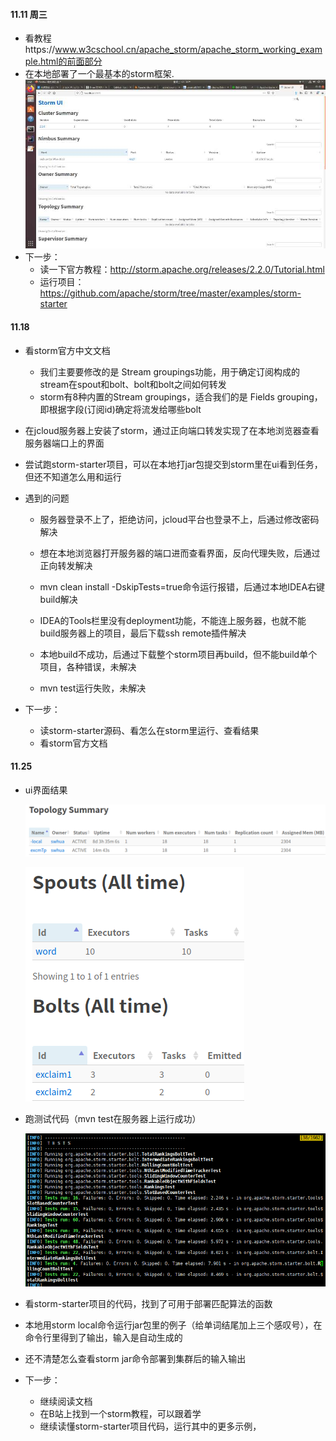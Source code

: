 

#### 11.11 周三

* 看教程https://www.w3cschool.cn/apache_storm/apache_storm_working_example.html的前面部分
* 在本地部署了一个最基本的storm框架.![1](.\pic\1.jpg)
* 下一步：
  * 读一下官方教程：http://storm.apache.org/releases/2.2.0/Tutorial.html
  * 运行项目：https://github.com/apache/storm/tree/master/examples/storm-starter

#### 11.18 

* 看storm官方中文文档
  * 我们主要要修改的是 Stream groupings功能，用于确定订阅构成的stream在spout和bolt、bolt和bolt之间如何转发
  * storm有8种内置的Stream groupings，适合我们的是 Fields grouping，即根据字段(订阅id)确定将流发给哪些bolt
* 在jcloud服务器上安装了storm，通过正向端口转发实现了在本地浏览器查看服务器端口上的界面
* 尝试跑storm-starter项目，可以在本地打jar包提交到storm里在ui看到任务，但还不知道怎么用和运行
* 遇到的问题

  * 服务器登录不上了，拒绝访问，jcloud平台也登录不上，后通过修改密码解决
  * 想在本地浏览器打开服务器的端口进而查看界面，反向代理失败，后通过正向转发解决
  
  * mvn clean install -DskipTests=true命令运行报错，后通过本地IDEA右键build解决
  * IDEA的Tools栏里没有deployment功能，不能连上服务器，也就不能build服务器上的项目，最后下载ssh remote插件解决
  * 本地build不成功，后通过下载整个storm项目再build，但不能build单个项目，各种错误，未解决
  * mvn test运行失败，未解决
* 下一步：
  * 读storm-starter源码、看怎么在storm里运行、查看结果
  * 看storm官方文档

#### 11.25

* ui界面结果

  ![3](./pic/3.png)

  ![4](.\pic\4.png)

* 跑测试代码（mvn test在服务器上运行成功）

  ![image-20201120181345188](./pic/2.png)

* 看storm-starter项目的代码，找到了可用于部署匹配算法的函数

* 本地用storm local命令运行jar包里的例子（给单词结尾加上三个感叹号），在命令行里得到了输出，输入是自动生成的
* 还不清楚怎么查看storm jar命令部署到集群后的输入输出
* 下一步：
  * 继续阅读文档
  * 在B站上找到一个storm教程，可以跟着学
  * 继续读懂storm-starter项目代码，运行其中的更多示例，

